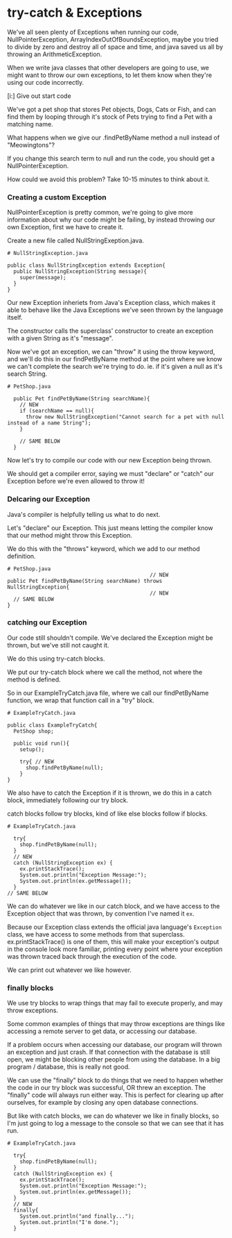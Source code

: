 # try-catch & Exceptions

 We've all seen plenty of Exceptions when running our code, NullPointerException, ArrayIndexOutOfBoundsException, maybe you tried to divide by zero and destroy all of space and time, and java saved us all by throwing an ArithmeticException.

 When we write java classes that other developers are going to use, we might want to throw our own exceptions, to let them know when they're using our code incorrectly. 

[i:] Give out start code

We've got a pet shop that stores Pet objects, Dogs, Cats or Fish, and can find them by looping through it's stock of Pets trying to find a Pet with a matching name.

What happens when we give our .findPetByName method a null instead of "Meowingtons"?

If you change this search term to null and run the code, you should get a NullPointerException.

How could we avoid this problem? Take 10-15 minutes to think about it.

### Creating a custom Exception

NullPointerException is pretty common, we're going to give more information about why our code might be failing, by instead throwing our own Exception, first we have to create it.

Create a new file called NullStringExeption.java.

```
# NullStringException.java

public class NullStringException extends Exception{
  public NullStringException(String message){
    super(message);
  }
}
```


Our new Exception inheriets from Java's Exception class, which makes it able to behave like the Java Exceptions we've seen thrown by the language itself.

The constructor calls the superclass' constructor to create an exception with a given String as it's "message".

Now we've got an exception, we can "throw" it using the throw keyword, and we'll do this in our findPetByName method at the point where we know we can't complete the search we're trying to do. ie. if it's given a null as it's search String.

```
# PetShop.java

  public Pet findPetByName(String searchName){
    // NEW
    if (searchName == null){
      throw new NullStringException("Cannot search for a pet with null instead of a name String");
    }

    // SAME BELOW
  }

```

Now let's try to compile our code with our new Exception being thrown.

We should get a compiler error, saying we must "declare" or "catch" our Exception before we're even allowed to throw it!


### Delcaring our Exception

Java's compiler is helpfully telling us what to do next.

Let's "declare" our Exception. This just means letting the compiler know that our method might throw this Exception.

We do this with the "throws" keyword, which we add to our method definition.

```
# PetShop.java
                                              // NEW
public Pet findPetByName(String searchName) throws NullStringException{
                                              // NEW
  // SAME BELOW
}  

```



### catching our Exception

Our code still shouldn't compile. We've declared the Exception might be thrown, but we've still not caught it.

We do this using try-catch blocks.

We put our try-catch block where we call the method, not where the method is defined.

So in our ExampleTryCatch.java file, where we call our findPetByName function, we wrap that function call in a "try" block.

```
# ExampleTryCatch.java

public class ExampleTryCatch{
  PetShop shop;

  public void run(){
    setup();

    try{ // NEW
      shop.findPetByName(null);
    }
}
```

We also have to catch the Exception if it is thrown, we do this in a catch block, immediately following our try block.

catch blocks follow try blocks, kind of like else blocks follow if blocks.

```
# ExampleTryCatch.java

  try{
    shop.findPetByName(null);
  }
  // NEW
  catch (NullStringException ex) {
    ex.printStackTrace();
    System.out.println("Exception Message:");
    System.out.println(ex.getMessage());
  }
// SAME BELOW
```

We can do whatever we like in our catch block, and we have access to the Exception object that was thrown, by convention I've named it `ex`.

Because our Exception class extends the official java language's `Exception` class, we have access to some methods from that superclass. ex.printStackTrace() is one of them, this will make your exception's output in the console look more familiar, printing every point where your exception was thrown traced back through the execution of the code.

We can print out whatever we like however.

### finally blocks

We use try blocks to wrap things that may fail to execute properly, and may throw exceptions.

Some common examples of things that may throw exceptions are things like accessing a remote server to get data, or accessing our database.

If a problem occurs when accessing our database, our program will thrown an exception and just crash. If that connection with the database is still open, we might be blocking other people from using the database. In a big program / database, this is really not good.

We can use the "finally" block to do things that we need to happen whether the code in our try block was successful, OR threw an exception. The "finally" code will always run either way. This is perfect for clearing up after ourselves, for example by closing any open database connections.

But like with catch blocks, we can do whatever we like in finally blocks, so I'm just going to log a message to the console so that we can see that it has run.

```
# ExampleTryCatch.java

  try{
    shop.findPetByName(null);
  }
  catch (NullStringException ex) {
    ex.printStackTrace();
    System.out.println("Exception Message:");
    System.out.println(ex.getMessage());
  }
  // NEW
  finally{
    System.out.println("and finally...");
    System.out.println("I'm done.");
  }
  
```
